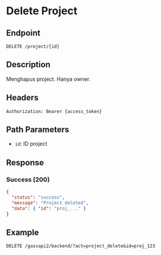 # Delete Project

## Endpoint
`DELETE /project/{id}`

## Description
Menghapus project. Hanya owner.

## Headers
```
Authorization: Bearer {access_token}
```

## Path Parameters
- `id`: ID project

## Response
### Success (200)
```json
{
  "status": "success",
  "message": "Project deleted",
  "data": { "id": "proj_..." }
}
```

## Example
```
DELETE /gassapi2/backend/?act=project_delete&id=proj_123
```